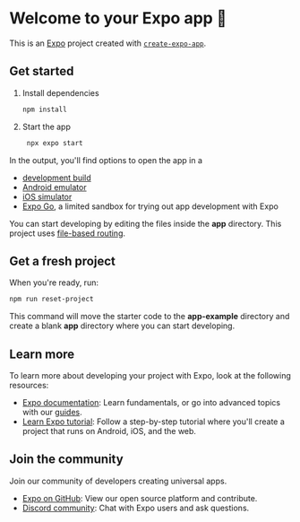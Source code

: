 # Welcome to your Expo app 👋

This is an [Expo](https://expo.dev) project created with
[`create-expo-app`](https://www.npmjs.com/package/create-expo-app).

## Get started

1. Install dependencies

   ```bash
   npm install
   ```

2. Start the app

   ```bash
    npx expo start
   ```

In the output, you'll find options to open the app in a

- [development build](https://docs.expo.dev/develop/development-builds/introduction/)
- [Android emulator](https://docs.expo.dev/workflow/android-studio-emulator/)
- [iOS simulator](https://docs.expo.dev/workflow/ios-simulator/)
- [Expo Go](https://expo.dev/go), a limited sandbox for trying out app development with Expo

You can start developing by editing the files inside the **app**
directory. This project uses
[file-based routing](https://docs.expo.dev/router/introduction).

## Get a fresh project

When you're ready, run:

```bash
npm run reset-project
```

This command will move the starter code to the **app-example**
directory and create a blank **app** directory where you can start
developing.

## Learn more

To learn more about developing your project with Expo, look at the
following resources:

- [Expo documentation](https://docs.expo.dev/): Learn fundamentals, or
  go into advanced topics with our
  [guides](https://docs.expo.dev/guides).
- [Learn Expo tutorial](https://docs.expo.dev/tutorial/introduction/):
  Follow a step-by-step tutorial where you'll create a project that
  runs on Android, iOS, and the web.

## Join the community

Join our community of developers creating universal apps.

- [Expo on GitHub](https://github.com/expo/expo): View our open source
  platform and contribute.
- [Discord community](https://chat.expo.dev): Chat with Expo users and
  ask questions.
